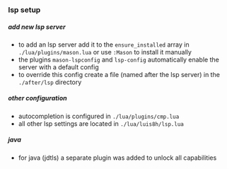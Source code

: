 ### lsp setup

##### add new lsp server
- to add an lsp server add it to the `ensure_installed` array in `./lua/plugins/mason.lua` or use `:Mason` to install it manually
- the plugins `mason-lspconfig` and `lsp-config` automatically enable the server with a default config
- to override this config create a file (named after the lsp server) in the `./after/lsp` directory

##### other configuration
- autocompletion is configured in `./lua/plugins/cmp.lua`
- all other lsp settings are located in `./lua/luis8h/lsp.lua`

##### java
- for java (jdtls) a separate plugin was added to unlock all capabilities
